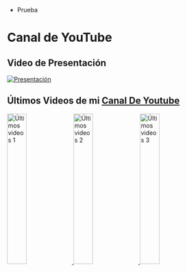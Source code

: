 - Prueba

<div class="Youtube-Content">
  
# Canal de YouTube

## Video de Presentación

[![Presentación](https://i.ytimg.com/vi/gMdIe9Mk14g/hqdefault.jpg)](https://www.youtube.com/watch?v=gMdIe9Mk14g)

## Últimos Videos de mi [Canal De Youtube](https://www.youtube.com/channel/UC3Dnra3CWle6GRayNRWiS1g)

<a href='https://www.youtube.com/watch?v=4ZxrmeYyC-M' target='_blank'>
  <img width='30%' src='https://i.ytimg.com/vi/4ZxrmeYyC-M/hqdefault.jpg' alt='Últimos videos 1' />
</a>
<a href='https://www.youtube.com/watch?v=NTwHL-j-Qc8' target='_blank'>
  <img width='30%' src='https://i.ytimg.com/vi/NTwHL-j-Qc8/hqdefault.jpg' alt='Últimos videos 2' />
</a>
<a href='https://www.youtube.com/watch?v=3LqUcZpdCnA' target='_blank'>
  <img width='30%' src='https://i.ytimg.com/vi/3LqUcZpdCnA/hqdefault.jpg' alt='Últimos videos 3' />
</a>
</div>